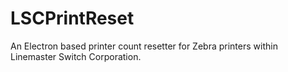 # LSCPrintReset
An Electron based printer count resetter for Zebra printers within Linemaster Switch Corporation.
